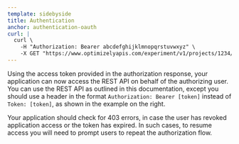 ```yaml
---
template: sidebyside
title: Authentication
anchor: authentication-oauth
curl: |
  curl \
    -H "Authorization: Bearer abcdefghijklmnopqrstuvwxyz" \
    -X GET "https://www.optimizelyapis.com/experiment/v1/projects/1234/"
---
```


Using the access token provided in the authorization response, your application can now access the REST API on behalf of the authorizing user. You can use the REST API as outlined in this documentation, except you should use a header in the format `Authorization: Bearer [token]` instead of `Token: [token]`, as shown in the example on the right.

Your application should check for 403 errors, in case the user has revoked application access or the token has expired. In such cases, to resume access you will need to prompt users to repeat the authorization flow.
